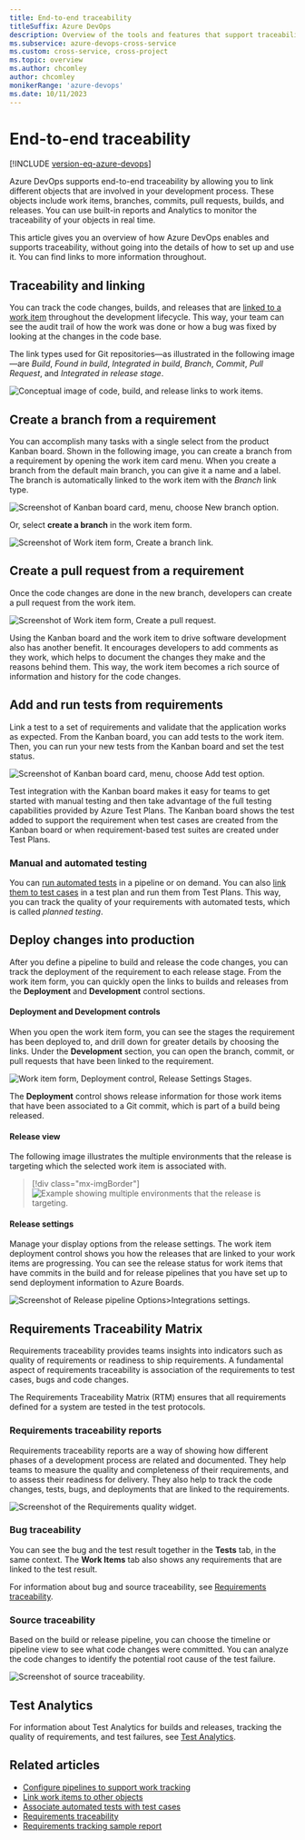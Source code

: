 ```yaml
---
title: End-to-end traceability
titleSuffix: Azure DevOps
description: Overview of the tools and features that support traceability from requirements to deployment.    
ms.subservice: azure-devops-cross-service
ms.custom: cross-service, cross-project
ms.topic: overview
ms.author: chcomley
author: chcomley
monikerRange: 'azure-devops'
ms.date: 10/11/2023
---
```

 

# End-to-end traceability 

[!INCLUDE [version-eq-azure-devops](../includes/version-eq-azure-devops.md)]

Azure DevOps supports end-to-end traceability by allowing you to link different objects that are involved in your development process. These objects include work items, branches, commits, pull requests, builds, and releases. You can use built-in reports and Analytics to monitor the traceability of your objects in real time. 

This article gives you an overview of how Azure DevOps enables and supports traceability, without going into the details of how to set up and use it. You can find links to more information throughout.

## Traceability and linking 

You can track the code changes, builds, and releases that are [linked to a work item](../boards/backlogs/add-link.md#link-work-items-to-builds.md) throughout the development lifecycle. This way, your team can see the audit trail of how the work was done or how a bug was fixed by looking at the changes in the code base.

The link types used for Git repositories&mdash;as illustrated in the following image&mdash;are *Build*, *Found in build*, *Integrated in build*, *Branch*, *Commit*, *Pull Request*, and *Integrated in release stage*.

![Conceptual image of code, build, and release links to work items.](media/traceability/concept-build-release-links.png) 

## Create a branch from a requirement  

You can accomplish many tasks with a single select from the product Kanban board. Shown in the following image, you can create a branch from a requirement by opening the work item card menu. When you create a branch from the default main branch, you can give it a name and a label. The branch is automatically linked to the work item with the *Branch* link type.

![Screenshot of Kanban board card, menu, choose New branch option.](media/traceability/board-card-menu-new-branch.png)      

Or, select **create a branch** in the work item form.  

![Screenshot of Work item form, Create a branch link.](media/traceability/work-item-form-branch.png)  

## Create a pull request from a requirement

Once the code changes are done in the new branch, developers can create a pull request from the work item. 

![Screenshot of Work item form, Create a pull request.](media/traceability/work-item-form-pull-request.png)   

Using the Kanban board and the work item to drive software development also has another benefit. It encourages developers to add comments as they work, which helps to document the changes they make and the reasons behind them. This way, the work item becomes a rich source of information and history for the code changes. 
 
## Add and run tests from requirements 

Link a test to a set of requirements and validate that the application works as expected. From the Kanban board, you can add tests to the work item. Then, you can run your new tests from the Kanban board and set the test status. 

![Screenshot of Kanban board card, menu, choose Add test option.](media/traceability/board-card-menu-add-test.png)

Test integration with the Kanban board makes it easy for teams to get started with manual testing and then take advantage of the full testing capabilities provided by Azure Test Plans. The Kanban board shows the test added to support the requirement when test cases are created from the Kanban board or when requirement-based test suites are created under Test Plans. 

### Manual and automated testing

You can [run automated tests](../boards/boards/add-run-update-tests.md) in a pipeline or on demand. You can also [link them to test cases](../test/associate-automated-test-with-test-case.md) in a test plan and run them from Test Plans. This way, you can track the quality of your requirements with automated tests, which is called *planned testing*.

## Deploy changes into production
 
After you define a pipeline to build and release the code changes, you can track the deployment of the requirement to each release stage. From the work item form, you can quickly open the links to builds and releases from the **Deployment** and **Development** control sections. 

#### Deployment and Development controls 

When you open the work item form, you can see the stages the requirement has been deployed to, and drill down for greater details by choosing the links. Under the **Development** section, you can open the branch, commit, or pull requests that have been linked to the requirement.

![Work item form, Deployment control, Release Settings Stages.](/azure/devops/boards/work-items/media/deployments-control/deployments-control-1.png)
 
The  **Deployment** control shows release information for those work items that have been associated to a Git commit, which is part of a build being released. 

#### Release view

The following image illustrates the multiple environments that the release is targeting which the selected work item is associated with. 

> [!div class="mx-imgBorder"]  
> ![Example showing multiple environments that the release is targeting.](/azure/devops/boards/work-items/media/deployments-control/releases-stages-1.png)

#### Release settings 

Manage your display options from the release settings. The work item deployment control shows you how the releases that are linked to your work items are progressing. You can see the release status for work items that have commits in the build and for release pipelines that you have set up to send deployment information to Azure Boards.  

![Screenshot of Release pipeline Options>Integrations settings.](media/traceability/release-pipeline-options.png) 

## Requirements Traceability Matrix

Requirements traceability provides teams insights into indicators such as quality of requirements or readiness to ship requirements. A fundamental aspect of requirements traceability is association of the requirements to test cases, bugs and code changes.

The Requirements Traceability Matrix (RTM) ensures that all requirements defined for a system are tested in the test protocols.

### Requirements traceability reports

Requirements traceability reports are a way of showing how different phases of a development process are related and documented. They help teams to measure the quality and completeness of their requirements, and to assess their readiness for delivery. They also help to track the code changes, tests, bugs, and deployments that are linked to the requirements.

![Screenshot of the Requirements quality widget.](/azure/devops/pipelines/test/media/requirements-traceability/requirements-quality-widget.png) 

### Bug traceability

You can see the bug and the test result together in the **Tests** tab, in the same context. The **Work Items** tab also shows any requirements that are linked to the test result.

For information about bug and source traceability, see [Requirements traceability](../pipelines/test/requirements-traceability.md).

### Source traceability 

Based on the build or release pipeline, you can choose the timeline or pipeline view to see what code changes were committed. You can analyze the code changes to identify the potential root cause of the test failure.

![Screenshot of source traceability.](/azure/devops/pipelines/test/media/requirements-traceability/view-code-commits.png)

## Test Analytics

For information about Test Analytics for builds and releases, tracking the quality of requirements, and test failures, see [Test Analytics](../pipelines/test/test-analytics.md).

## Related articles 

- [Configure pipelines to support work tracking](../pipelines/integrations/configure-pipelines-work-tracking.md?toc=/azure/devops/boards/toc.json&bc=/azure/devops/boards/breadcrumb/toc.json)
- [Link work items to other objects](../boards/backlogs/add-link.md)
- [Associate automated tests with test cases](../test/associate-automated-test-with-test-case.md)  
- [Requirements traceability](../pipelines/test/requirements-traceability.md)
- [Requirements tracking sample report](../report/powerbi/sample-stories-overview.md) 
